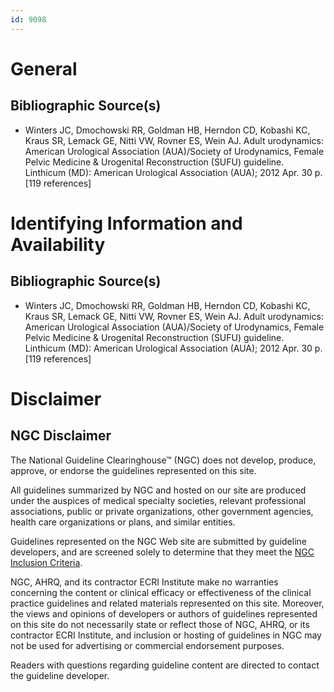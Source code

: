 ```yaml
---
id: 9098
---
```


# General

## Bibliographic Source(s)

- Winters JC, Dmochowski RR, Goldman HB, Herndon CD, Kobashi KC, Kraus SR, Lemack GE, Nitti VW, Rovner ES, Wein AJ. Adult urodynamics: American Urological Association (AUA)/Society of Urodynamics, Female Pelvic Medicine & Urogenital Reconstruction (SUFU) guideline. Linthicum (MD): American Urological Association (AUA); 2012 Apr. 30 p. [119 references]

# Identifying Information and Availability

## Bibliographic Source(s)

- Winters JC, Dmochowski RR, Goldman HB, Herndon CD, Kobashi KC, Kraus SR, Lemack GE, Nitti VW, Rovner ES, Wein AJ. Adult urodynamics: American Urological Association (AUA)/Society of Urodynamics, Female Pelvic Medicine & Urogenital Reconstruction (SUFU) guideline. Linthicum (MD): American Urological Association (AUA); 2012 Apr. 30 p. [119 references]

# Disclaimer

## NGC Disclaimer

The National Guideline Clearinghouse™ (NGC) does not develop, produce, approve, or endorse the guidelines represented on this site.

All guidelines summarized by NGC and hosted on our site are produced under the auspices of medical specialty societies, relevant professional associations, public or private organizations, other government agencies, health care organizations or plans, and similar entities.

Guidelines represented on the NGC Web site are submitted by guideline developers, and are screened solely to determine that they meet the [NGC Inclusion Criteria](/help-and-about/summaries/inclusion-criteria).

NGC, AHRQ, and its contractor ECRI Institute make no warranties concerning the content or clinical efficacy or effectiveness of the clinical practice guidelines and related materials represented on this site. Moreover, the views and opinions of developers or authors of guidelines represented on this site do not necessarily state or reflect those of NGC, AHRQ, or its contractor ECRI Institute, and inclusion or hosting of guidelines in NGC may not be used for advertising or commercial endorsement purposes.

Readers with questions regarding guideline content are directed to contact the guideline developer.


